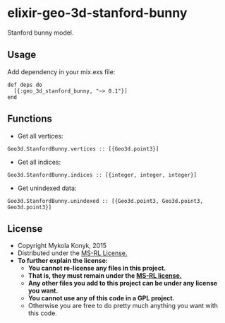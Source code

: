 # elixir-geo-3d-stanford-bunny

Stanford bunny model.

## Usage
Add dependency in your mix.exs file:
```
def deps do
  [{:geo_3d_stanford_bunny, "~> 0.1"}]
end
```

## Functions
* Get all vertices:
```
Geo3d.StanfordBunny.vertices :: [{Geo3d.point3}]
```
* Get all indices:
```
Geo3d.StanfordBunny.indices :: [{integer, integer, integer}]
```
* Get unindexed data:
```
Geo3d.StanfordBunny.unindexed :: [{Geo3d.point3, Geo3d.point3, Geo3d.point3}]
```

## License

* Copyright Mykola Konyk, 2015
* Distributed under the [MS-RL License.](http://opensource.org/licenses/MS-RL)
* **To further explain the license:**
  * **You cannot re-license any files in this project.**
  * **That is, they must remain under the [MS-RL license.](http://opensource.org/licenses/MS-RL)**
  * **Any other files you add to this project can be under any license you want.**
  * **You cannot use any of this code in a GPL project.**
  * Otherwise you are free to do pretty much anything you want with this code.